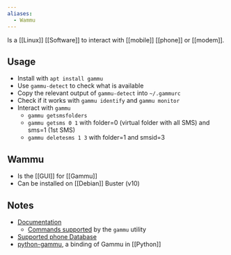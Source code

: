 ```yaml
---
aliases:
  - Wammu
---
```

Is a [[Linux]] [[Software]] to interact with [[mobile]] [[phone]] or [[modem]].
## Usage
- Install with `apt install gammu`
- Use `gammu-detect` to check what is available
- Copy the relevant output of `gammu-detect` into `~/.gammurc`
- Check if it works with `gammu identify` and `gammu monitor`
- Interact with `gammu`
	- `gammu getsmsfolders` 
	- `gammu getsms 0 1` with folder=0 (virtual folder with all SMS) and sms=1 (1st SMS)
	- `gammu deletesms 1 3` with folder=1 and smsid=3
## Wammu
- Is the [[GUI]] for [[Gammu]]
- Can be installed on [[Debian]] Buster (v10)
## Notes
- [Documentation](https://docs.gammu.org/project/index.html)
	- [Commands supported](https://docs.gammu.org//gammu/index.html) by the `gammu` utility
- [Supported phone Database](https://wammu.eu/phones/)
- [python-gammu](https://wammu.eu/python-gammu/), a binding of Gammu in [[Python]]